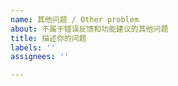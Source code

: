 ```yaml
---
name: 其他问题 / Other problem
about: 不属于错误反馈和功能建议的其他问题
title: 描述你的问题
labels: ''
assignees: ''

---
```


<!--
注意：
此分类或许不适用于：
* 讨论一个功能或询问 => 应该去Discussions发帖，不过发在这也可以
* 错误反馈或功能需求 => 请选择正确的Issue类别，提供必要的信息
* 聊天灌水 => 应该去Discussions发帖，但还请尽量不要发布无关内容
* 赞扬或侮辱 => 点一个Star就是表达赞扬的最好方式。如果有问题，欢迎提出
另外，如果有侵权反馈或其他需要联系的方式，邮件可能是更好的选择。
-->
